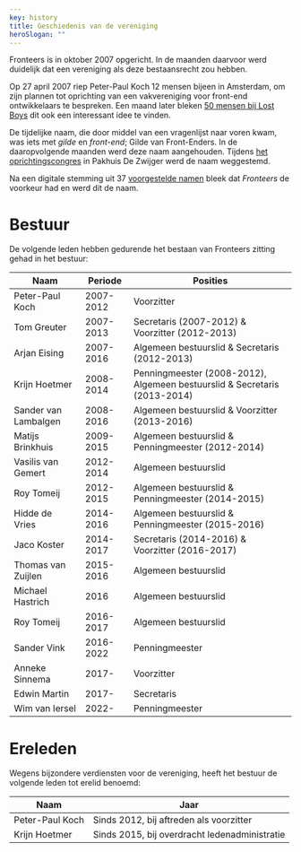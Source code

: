 ```yaml
---
key: history
title: Geschiedenis van de vereniging
heroSlogan: ""
---
```

Fronteers is in oktober 2007 opgericht. In de maanden daarvoor werd duidelijk dat een vereniging als deze bestaansrecht zou hebben.

Op 27 april 2007 riep Peter-Paul Koch 12 mensen bijeen in Amsterdam, om zijn plannen tot oprichting van een vakvereniging voor front-end ontwikkelaars te bespreken. Een maand later bleken [50 mensen bij Lost Boys](/nl/activiteiten/2007/lost-boys.html) dit ook een interessant idee te vinden.

De tijdelijke naam, die door middel van een vragenlijst naar voren kwam, was iets met _gilde_ en _front-end_; Gilde van Front-Enders. In de daaropvolgende maanden werd deze naam aangehouden. Tijdens [het oprichtingscongres](/nl/activiteiten/2007/oprichtingscongres) in Pakhuis De Zwijger werd de naam weggestemd.

Na een digitale stemming uit 37 [voorgestelde namen](/nl/vereniging/geschiedenis/namen) bleek dat _Fronteers_ de voorkeur had en werd dit de naam.

# Bestuur

De volgende leden hebben gedurende het bestaan van Fronteers zitting gehad in het bestuur:

| Naam                 | Periode  | Posities                                                                 |
|----------------------|----------|--------------------------------------------------------------------------|
| Peter-Paul Koch      |2007-2012 | Voorzitter                                                               |
| Tom Greuter          |2007-2013 | Secretaris (2007-2012) & Voorzitter (2012-2013)                          |
| Arjan Eising         |2007-2016 | Algemeen bestuurslid & Secretaris (2012-2013)                            |
| Krijn Hoetmer        |2008-2014 | Penningmeester (2008-2012), Algemeen bestuurslid & Secretaris (2013-2014)|
| Sander van Lambalgen |2008-2016 | Algemeen bestuurslid & Voorzitter (2013-2016) |
| Matijs Brinkhuis     |2009-2015 | Algemeen bestuurslid & Penningmeester (2012-2014) |
| Vasilis van Gemert   |2012-2014 | Algemeen bestuurslid |
| Roy Tomeij           |2012-2015 | Algemeen bestuurslid & Penningmeester (2014-2015) |
| Hidde de Vries       |2014-2016 | Algemeen bestuurslid & Penningmeester (2015-2016) |
| Jaco Koster          |2014-2017 | Secretaris (2014-2016) & Voorzitter (2016-2017) |
| Thomas van Zuijlen   |2015-2016 | Algemeen bestuurslid |
| Michael Hastrich     |2016      | Algemeen bestuurslid |
| Roy Tomeij           |2016-2017 | Algemeen bestuurslid |
| Sander Vink          |2016-2022 | Penningmeester |
| Anneke Sinnema       |2017-     | Voorzitter |
| Edwin Martin         |2017-     | Secretaris |
| Wim van Iersel       |2022-     | Penningmeester |

# Ereleden

Wegens bijzondere verdiensten voor de vereniging, heeft het bestuur de volgende leden tot erelid benoemd:

| Naam | Jaar |
|---|---|
| Peter-Paul Koch| Sinds 2012, bij aftreden als voorzitter |
| Krijn Hoetmer  | Sinds 2015, bij overdracht ledenadministratie |
